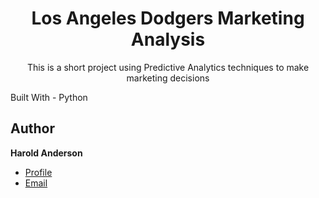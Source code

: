 <h1 align="Center">Los Angeles Dodgers Marketing Analysis</h1>
<p align="Center">This is a short project using Predictive Analytics techniques to make marketing decisions<p/>
Built With
- Python

## Author

**Harold Anderson**

- [Profile](https://github.com/duskybadger)
- [Email](mailto:harold8041@yahoo.com)
